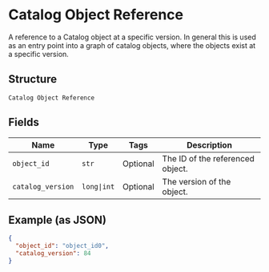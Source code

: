 
# Catalog Object Reference

A reference to a Catalog object at a specific version. In general this is
used as an entry point into a graph of catalog objects, where the objects exist
at a specific version.

## Structure

`Catalog Object Reference`

## Fields

| Name | Type | Tags | Description |
|  --- | --- | --- | --- |
| `object_id` | `str` | Optional | The ID of the referenced object. |
| `catalog_version` | `long\|int` | Optional | The version of the object. |

## Example (as JSON)

```json
{
  "object_id": "object_id0",
  "catalog_version": 84
}
```

